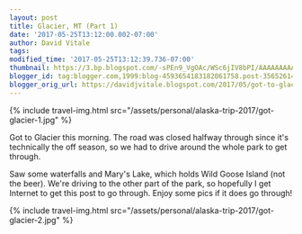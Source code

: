 ```yaml
---
layout: post
title: Glacier, MT (Part 1)
date: '2017-05-25T13:12:00.002-07:00'
author: David Vitale
tags: 
modified_time: '2017-05-25T13:12:39.736-07:00'
thumbnail: https://3.bp.blogspot.com/-sPEn9_VgOAc/WSc6jIV8bPI/AAAAAAAAApo/_OPWXDAv6q4Da5EAH9VtpZH24kzw0QR2QCLcB/s72-c/IMG_4318_640x426.JPG
blogger_id: tag:blogger.com,1999:blog-4593654183182061758.post-3565261410616072267
blogger_orig_url: https://davidjvitale.blogspot.com/2017/05/got-to-glacier_25.html
---
```


{% include travel-img.html src="/assets/personal/alaska-trip-2017/got-glacier-1.jpg" %}

Got to Glacier this morning. The road was closed halfway through since it's technically the off season, so we had to drive around the whole park to get through.

Saw some waterfalls and Mary's Lake, which holds Wild Goose Island (not the beer). We're driving to the other part of the park, so hopefully I get Internet to get this post to go through. Enjoy some pics if it does go through!

{% include travel-img.html src="/assets/personal/alaska-trip-2017/got-glacier-2.jpg" %}


